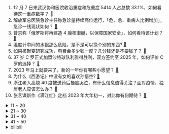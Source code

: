1. 12 月 7 日来武汉协和医院收治重症和危重症 5414 人占总数 33.1%，如何看待这一重症数字？ [:link:](https://www.zhihu.com/question/575608257)
2. 解放军总医院急诊主任称急诊量持续高位运行，「危、急、重病人比例增加」，急诊一线现状如何？ [:link:](https://www.zhihu.com/question/575617675)
3. 普京称「俄罗斯将再建造 4 艘核潜艇，以保障国家安全」，如何看待该计划？ [:link:](https://www.zhihu.com/question/575499384)
4. 温度计中间的水银那么危险，是不是可以换个别的东西? [:link:](https://www.zhihu.com/question/575184161)
5. 如果核聚变研究成功，电费会多少钱一度？几分钱还是不要钱了？ [:link:](https://www.zhihu.com/question/514475583)
6. 37 岁 C 罗正式加盟沙特球队利雅得胜利，双方签约至 2025 年，如何评价 C 罗的选择？ [:link:](https://www.zhihu.com/question/575798640)
7. 2023 年马上就要来了，新的一年你有哪些小愿望？ [:link:](https://www.zhihu.com/question/575798971)
8. 为什么《西游记》中没有女的喜欢孙悟空? [:link:](https://www.zhihu.com/question/569137722)
9. 浙江老人高烧 40 度被送药后捂脸哭泣，有什么信息值得关注？面对疫情，独居老人应该怎么办？ [:link:](https://www.zhihu.com/question/575469185)
10. 张艺谋新作《满江红》定档 2023 年大年初一，对此你有何期待？ [:link:](https://www.zhihu.com/question/575395451)
<details>
<summary>11 ~ 20</summary>

11. 全国人大常委会对《中华人民共和国香港特别行政区维护国家安全法》两条款进行解释，哪些信息值得关注？ [:link:](https://www.zhihu.com/question/575724687)
12. 「乙类乙管」后，此前因违反防疫政策面临刑罚的人怎么办？正在服刑的人员可以申诉吗？ [:link:](https://www.zhihu.com/question/575621460)
13. 为什么说《鬼吹灯之南海归墟》是最难影视化的一本？ [:link:](https://www.zhihu.com/question/575699714)
14. 封神榜中闻太师与哪吒谁封的神位比较高？ [:link:](https://www.zhihu.com/question/445951324)
15. 你对 2023 年的游戏有什么期待？ [:link:](https://www.zhihu.com/question/572287763)
16. 有哪些演员让你觉得不红真的可惜了？ [:link:](https://www.zhihu.com/question/527892238)
17. 印第安民族是人类历史上最悲壮的民族吗？ [:link:](https://www.zhihu.com/question/425050024)
18. 为什么会有「恋爱脑」这个词，难道爱情本不该这样吗？ [:link:](https://www.zhihu.com/question/573814554)
19. 如何评价《一人之下》604（646）话？ [:link:](https://www.zhihu.com/question/575527699)
20. 温州富二代宁做公务员不愿接班，「当老板全年无休，比打工累多了」，如何看待这一选择？ [:link:](https://www.zhihu.com/question/575616888)
</details>
<details>
<summary>21 ~ 30</summary>

21. 为什么昆虫都会特长，而人类却没有超能力？ [:link:](https://www.zhihu.com/question/575212515)
22. 大家觉得考研真的很难吗？ [:link:](https://www.zhihu.com/question/458180489)
23. 如何评价常远搭档辣目洋子的新作《绝望主夫》？ [:link:](https://www.zhihu.com/question/537286719)
24. 如何评价2022王者荣耀世冠KIC总决赛武汉estarPro 4:2 战胜佛山DRG.GK夺得冠军？ [:link:](https://www.zhihu.com/question/575738334)
25. 即将 2023 年了，游戏行业待遇和前景怎么样？ [:link:](https://www.zhihu.com/question/572309738)
26. 旅途中的哪座城市让你产生了定居的冲动？ [:link:](https://www.zhihu.com/question/568620884)
27. 和男朋友打算结婚，双方父母因为二胎和谁姓的问题意见没有达成一致，我该怎么办？ [:link:](https://www.zhihu.com/question/570697931)
28. 《斗破苍穹》里的美杜莎是不是一个悲剧？ [:link:](https://www.zhihu.com/question/573350433)
29. 2022 年，你买到的最满意的衣服是哪件？ [:link:](https://www.zhihu.com/question/573834841)
30. 哪本计算机书籍，让你有了醍醐灌顶突然开悟的感觉？ [:link:](https://www.zhihu.com/question/560352051)
</details>
<details>
<summary>31 ~ 40</summary>

31. 网曝湖南长沙某中学外教性侵女生，目前该外教「被暂停教学工作」，具体情况如何？ [:link:](https://www.zhihu.com/question/575652319)
32. 张文宏解读为何觉得白肺变多了，并表示「白肺并不是奥密克戎的标志」，哪些信息值得关注？ [:link:](https://www.zhihu.com/question/575699132)
33. 如何阅读Effective C++? [:link:](https://www.zhihu.com/question/26386498)
34. 俄外长称「美国通过外交渠道表示，不希望也不会与俄直接作战」，如何解读美方表态？ [:link:](https://www.zhihu.com/question/575495948)
35. 新的一年即将到来，你会做家庭的年度计划吗？ [:link:](https://www.zhihu.com/question/572109305)
36. 如何评价悬疑剧《回来的女儿》第 12 集（大结局）？ [:link:](https://www.zhihu.com/question/575720501)
37. 2023 年中小商家的生意机会可能在哪里？ [:link:](https://www.zhihu.com/question/575493875)
38. 如何评价《快乐再出发》第二季第三期？ [:link:](https://www.zhihu.com/question/575535423)
39. 那个让你至今难忘总会怀念的食物是什么呢？ [:link:](https://www.zhihu.com/question/477917456)
40. 在岸人民币兑美元 2022 年累计下跌 8.32%，将产生哪些影响？背后都有哪些原因？ [:link:](https://www.zhihu.com/question/575707784)
</details>
<details>
<summary>41 ~ 50</summary>

41. 2022 年 A 股收官，沪指全年下跌 15%，创业板指跌近 30%，有哪些信息值得关注？ [:link:](https://www.zhihu.com/question/575697641)
42. 继连花清瘟、血氧仪后，多地市民求购静注人免疫球蛋白，它究竟能否预防或者治疗新冠？ [:link:](https://www.zhihu.com/question/575676459)
43. 媒体探访疫情下的乡村，发现部分乡村老人不知新冠，只当是「感冒」，乡村如何「扛住」返乡大潮带来的影响？ [:link:](https://www.zhihu.com/question/575717468)
44. 国内第三款新冠口服药默沙东莫诺拉韦获附条件批准上市，它的实际效果如何？与此前药物有哪些不同？ [:link:](https://www.zhihu.com/question/575701681)
45. 俄外交部指责乌政府「去俄罗斯化」行动，称这是「篡改历史」，如何评价？这一系列行为会带来哪些问题？ [:link:](https://www.zhihu.com/question/575725274)
46. 你认为哪道美食最能代表你的 2022 年？ [:link:](https://www.zhihu.com/question/568882259)
47. 如何理解公共卫生法专家宋华琳解释「『新冠感染』降级法理依据」观点？传染病甲类和乙类管理核心不同是什么？ [:link:](https://www.zhihu.com/question/575467122)
48. 你有哪些电影是因为一首歌才去看的？ [:link:](https://www.zhihu.com/question/570705524)
49. 媒体人爆料「足协主席陈戌源督战国足世预赛期间，每晚都有人陪打牌」，如何看待这种现象？ [:link:](https://www.zhihu.com/question/575702469)
50. 对「阳」的担心和焦虑心理专家给出 5 点建议，哪些信息值得关注？如何进行心理上的自我照料？ [:link:](https://www.zhihu.com/question/574600977)
</details><details>
<summary>bilibili</summary>

1. 【亮记生物鉴定】网络热传生物鉴定46 [:link:](//www.bilibili.com/video/BV1Fv4y1B7An)
2. 《 天 价 水 果 》 [:link:](//www.bilibili.com/video/BV1QA411D7dn)
3. 再见少年拉满弓，不惧岁月不惧风 [:link:](//www.bilibili.com/video/BV1YK411B7Y2)
4. 【年度混剪】原神的2022，那些热泪盈眶的瞬间 [:link:](//www.bilibili.com/video/BV1dG4y177Gz)
5. 超 级 压 缩 毛 巾 [:link:](//www.bilibili.com/video/BV1184y1W79V)
6. 反超！这个游戏的看点是反超！！！ [:link:](//www.bilibili.com/video/BV1mK411i7xh)
7. 「承自往昔，直至未来」——琪亚娜「终焉之律者」&芽衣「始源之律者」角色预告 [:link:](//www.bilibili.com/video/BV1jW4y1K7mE)
8. 丰田皮卡为什么在非洲是军火？【奇葩小国44】 [:link:](//www.bilibili.com/video/BV1D44y1R7oC)
9. [威神V/WayV]《Phantom》MV [:link:](//www.bilibili.com/video/BV1hV4y1F74q)
10. 身为中国人的你，却可能再也无法拥有一个真正的中式婚礼了 [:link:](//www.bilibili.com/video/BV1vK411i7nG)
<details>
<summary>11 ~ 20</summary>

11. 踢球！但是桌游版！ [:link:](//www.bilibili.com/video/BV1b3411Q7bt)
12. 哎，果然不是什么好东西 [:link:](//www.bilibili.com/video/BV1x44y1R7HS)
13. 这是最棒的新年礼物！ [:link:](//www.bilibili.com/video/BV1aD4y1j7P3)
14. 我去当海上外卖员啦！ [:link:](//www.bilibili.com/video/BV1Gg411t7eT)
15. 没想到这些也不是全国统一的！ [:link:](//www.bilibili.com/video/BV1sV4y1F7wj)
16. 加拿大圣诞夜街头冷到可以冻死人，却热到融化冰雪 [:link:](//www.bilibili.com/video/BV1EV4y1F7Uq)
17. 我把16岁的梦想，续上了 [:link:](//www.bilibili.com/video/BV1fY411m76T)
18. 羊村！但是是花絮。 [:link:](//www.bilibili.com/video/BV1ie4y1j7vv)
19. 酒桌文化滚出拆纳（指糟粕） [:link:](//www.bilibili.com/video/BV1AG4y1E7iG)
20. 别说了，雷神在哪？ [:link:](//www.bilibili.com/video/BV1aK411B7L4)
</details>
<details>
<summary>21 ~ 30</summary>

21. 精准预测春晚小品 [:link:](//www.bilibili.com/video/BV1Av4y167TF)
22. 王师傅和毛毛私下最爱吃哪家餐厅？这家烤肉店竟然征服了所有人！？ [:link:](//www.bilibili.com/video/BV1E84y1x7eb)
23. 【原神手书】世界上另一个我 [:link:](//www.bilibili.com/video/BV15R4y1D7t8)
24. 【原神MMD】抱歉来迟了…接好风系男孩的圣诞祝福！ [:link:](//www.bilibili.com/video/BV1fG4y177PM)
25. [GOING SEVENTEEN SPECIAL] 寒假特辑：要管和不管 #1 [:link:](//www.bilibili.com/video/BV1144y1o7NW)
26. 这就是2022的年度混剪？ [:link:](//www.bilibili.com/video/BV1Fv4y167Zh)
27. 圆规 ak47 制作方法 [:link:](//www.bilibili.com/video/BV17v4y1676S)
28. 史上最惨嫌疑人？ [:link:](//www.bilibili.com/video/BV1kR4y1D71i)
29. 观众朋友们，我们又来押春晚题啦！ [:link:](//www.bilibili.com/video/BV1nR4y1D7W4)
30. 花了一个多月时间学的龙凤花烛！结婚这天终于点上了！ [:link:](//www.bilibili.com/video/BV1T24y1U7Wr)
</details>
<details>
<summary>31 ~ 40</summary>

31. 带小土狗去看病，它委屈的快哭了 [:link:](//www.bilibili.com/video/BV1Zv4y1z77i)
32. 中国濒临失传戏法巧接连环（下）古彩戏法鹏鹏戏法艺术韩派戏法大活宝陈进才陈氏戏法 [:link:](//www.bilibili.com/video/BV1w3411X7RQ)
33. ファイトソング (Fight song) - Eve MV [:link:](//www.bilibili.com/video/BV1414y1w7dL)
34. 2022你点过哪些不可思议的外卖？ [:link:](//www.bilibili.com/video/BV1CW4y1L7Cq)
35. 惊变一百天，但是是重制版？！ [:link:](//www.bilibili.com/video/BV1b8411J7QV)
36. 这年头，追客户就跟追对象一样（1） [:link:](//www.bilibili.com/video/BV1Cg41147fA)
37. 两 小 儿 答 辩 [:link:](//www.bilibili.com/video/BV17W4y1K7rC)
38. 鳄鱼:导演，咔，剧本错了吧 [:link:](//www.bilibili.com/video/BV1614y1w75y)
39. 极狐游戏加速器-永久免费的加速器,全新UI,高性能服务器,永久免费,不玩套路 [:link:](//www.bilibili.com/video/BV1EW4y1K7K7)
40. 伍六七第四季定档PV，冒险启程！ [:link:](//www.bilibili.com/video/BV1rG4y127ah)
</details>
<details>
<summary>41 ~ 50</summary>

41. 《明日方舟》EP - A Cold Call [:link:](//www.bilibili.com/video/BV1bG4y1E7Ah)
42. 硬核狠人骑行东北，找不到废弃房直接睡在雪地上 [:link:](//www.bilibili.com/video/BV1se4y1576N)
43. 希 望 见 者 好 运！！！ [:link:](//www.bilibili.com/video/BV1U44y1R7ox)
44. 《不熄的光》——火影忍者手游七周年重燃主题曲 [:link:](//www.bilibili.com/video/BV1DD4y1L73Y)
45. 当原神最非的up主做起了帮抽…… [:link:](//www.bilibili.com/video/BV1sV4y1F769)
46. 年夜饭系列之《外婆红烧肉》，多备点米饭，今天硬菜。 [:link:](//www.bilibili.com/video/BV1G84y1x7mN)
47. 我们从一个寒冷的地方搬到了另一个寒冷的地方... [:link:](//www.bilibili.com/video/BV14e4y1j775)
48. 阿根廷夺冠剃光头 [:link:](//www.bilibili.com/video/BV1pR4y1U7fF)
49. 10分钟可以做出来7种蛋炒饭，每粒炒饭都会跳舞 [:link:](//www.bilibili.com/video/BV1dY411m7rx)
50. 【冬泳怪鸽】最穷的网红，家徒四壁的600万粉丝主播？ [:link:](//www.bilibili.com/video/BV1x8411H7DP)
</details>
<details>
<summary>51 ~ 60</summary>

51. 火锅店现在还可以入场吗？新手真的可以赚钱吗 [:link:](//www.bilibili.com/video/BV1Zg41147c9)
52. 新概念“可爱” [:link:](//www.bilibili.com/video/BV1hK411i7LW)
53. 【鉴定热门】辛某飞反驳称纯棉的都是高端卫生巾！次氯酸水和84消毒液是不是一个东西？ [:link:](//www.bilibili.com/video/BV1HP4y1q7sH)
54. 甜瓜游乐场-凶手不止一个 [:link:](//www.bilibili.com/video/BV1we4y1T72E)
55. 我在你们心里就这样？ [:link:](//www.bilibili.com/video/BV1iW4y1K7X5)
56. 【时代少年团】《浅炸一下吧！》06：E&I大作战 [:link:](//www.bilibili.com/video/BV1eA411Q7mE)
57. 拯救155人避免了一场空难，不到1%成功率的水上迫降他做到了！ [:link:](//www.bilibili.com/video/BV1LP4y1v7Xu)
58. 母校终于对我下手了【阅片无数特别篇】 [:link:](//www.bilibili.com/video/BV1fG4y1777c)
59. 五天！你知道我阳了五天是怎么过的吗？ [:link:](//www.bilibili.com/video/BV1384y1x7Zb)
60. 白肺前兆是什么？死亡率40%是真的吗？这些症状别硬扛！怎么预警呢？跟新冠是啥关系啊？ [:link:](//www.bilibili.com/video/BV1xK411i7MH)
</details>
<details>
<summary>61 ~ 70</summary>

61. 证明完毕，前期症状确实是嘴硬 [:link:](//www.bilibili.com/video/BV1ae4y1578b)
62. 芬兰一家人中式烤全鹅大战场面失控！全场笑瘫！脆皮肘子惊艳新客人！拆礼物尖叫连连！开心到裂开！ [:link:](//www.bilibili.com/video/BV18D4y1j7tq)
63. 选Mac还是PC？交了这么多学费后，我终于悟了... [:link:](//www.bilibili.com/video/BV1h3411D76J)
64. 我把三体科幻动画改编成了烂大街的玄幻动画—《三体之罗袭乾坤》第一集：罗家废柴 [:link:](//www.bilibili.com/video/BV1KD4y1j7kv)
65. 花两个月重现《冒险王》的隐藏结局！腰斩地图！ [:link:](//www.bilibili.com/video/BV1FY411S7Wf)
66. 在卡塔尔土豪家干饭，什么体验？卡塔尔普通人到底有多壕？ [:link:](//www.bilibili.com/video/BV13G4y1E7AL)
67. 鹰眼“初尝禁果”惹大祸 [:link:](//www.bilibili.com/video/BV1TY411U7ZZ)
68. 川渝的红油火锅到底卷成什么样子了？肥肠当面条吃！ [:link:](//www.bilibili.com/video/BV1QG4y177BZ)
69. 艺术家David zinn路过的地方，都会藏着一群可爱的小精灵，给平凡的小镇带来了爱和惊喜。 [:link:](//www.bilibili.com/video/BV1BV4y1F7Hz)
70. 我必须立刻极限召唤【水无月菌】 [:link:](//www.bilibili.com/video/BV1KA411S73e)
</details>
<details>
<summary>71 ~ 80</summary>

71. 年底大黑马来袭，必看！国产悬疑剧《回来的女儿》1-4 [:link:](//www.bilibili.com/video/BV1844y1o7hB)
72. 3分钟带你回顾2022🎬 [:link:](//www.bilibili.com/video/BV1424y1m7mF)
73. 它没有掌握流量密码， 却成为年末最大的黑马！ [:link:](//www.bilibili.com/video/BV1c84y1x7Ym)
74. 一天发无数条b站动态，能获得多少点赞？ [:link:](//www.bilibili.com/video/BV1Uv4y1q7Cz)
75. 青花瓷 [:link:](//www.bilibili.com/video/BV1yA411X7h9)
76. 皇 金 矿 工 [:link:](//www.bilibili.com/video/BV1Cv4y1z7Xh)
77. 猫德学院全员出动高空钓猫 [:link:](//www.bilibili.com/video/BV1TM41127oe)
78. 上海.四如春食府   厨子探店¥119 [:link:](//www.bilibili.com/video/BV1LA411Q75M)
79. 此篇文案，写给寝室楼里最好看的姑娘 [:link:](//www.bilibili.com/video/BV1tg41147Ny)
80. 你们心中也有白月光和不能释怀的人吗？ [:link:](//www.bilibili.com/video/BV1sA411Q78U)
</details>
<details>
<summary>81 ~ 90</summary>

81. 即日起，我将永久退出中国食品报融媒体的内容创作。 [:link:](//www.bilibili.com/video/BV118411J7Ed)
82. 学生要早了解的真相！选择哪些行业/职业有前/钱景？ [:link:](//www.bilibili.com/video/BV1be4y1j72e)
83. 头一次见有人挑衅我！开车4000公里锤他！ [:link:](//www.bilibili.com/video/BV1VG4y1j7Jd)
84. “我真的爱你，句句不轻易” [:link:](//www.bilibili.com/video/BV16G4y177cm)
85. 3种食材，看1眼就学会的可乐肥牛泡面~ [:link:](//www.bilibili.com/video/BV16M41117eS)
86. 社交悍匪：这把高端局 [:link:](//www.bilibili.com/video/BV15K411i77n)
87. 我的世界信不信我自己都不相信 [:link:](//www.bilibili.com/video/BV1a24y1m7n6)
88. 余姚四中学子深情朗诵——《我好想做左然先生的狗》 [:link:](//www.bilibili.com/video/BV1Pv4y167F2)
89. 歌还是那首歌 哥已变成叔 [:link:](//www.bilibili.com/video/BV1Ud4y1a7ph)
90. 满级人类！今天你进化了吗？满级身法！ [:link:](//www.bilibili.com/video/BV14M411z7z2)
</details>
<details>
<summary>91 ~ 100</summary>

91. 德国室友: 不公平!!凭什么你买的泡面有大块的牛肉!!! [:link:](//www.bilibili.com/video/BV1j8411J7SJ)
92. 灯火钱塘三五夜。明月如霜，照见人如画。酒入愁肠，化作相思泪。复原古代羊角灯 [:link:](//www.bilibili.com/video/BV16R4y1S79o)
93. 当四名老玩家挑战高难度新版本「宝藏猎人」!!？ [:link:](//www.bilibili.com/video/BV1DM41117i5)
94. 爸爸，我回来了，而且是我自己走回来的！ [:link:](//www.bilibili.com/video/BV1jY411U7uW)
95. 总结：狂画帅哥 [:link:](//www.bilibili.com/video/BV1ve4y1L7DX)
96. 当美食博主失去了味觉 [:link:](//www.bilibili.com/video/BV17G4y1E7xo)
97. 无派蒙原人摁造无相冰，释放忍术一次过！？？ [:link:](//www.bilibili.com/video/BV1zK411B7UC)
98. 把人类变成吃人怪物？这游戏的剧情完全出乎意料！（下） [:link:](//www.bilibili.com/video/BV1Le4y157Fy)
99. 流浪猫的冬天好难啊，所以我从来都不喜欢冬天 [:link:](//www.bilibili.com/video/BV1Q24y1S7mR)
100. 30年前用真人出演的恐怖游戏有多刺激？代入感直接拉满！ [:link:](//www.bilibili.com/video/BV1KP4y1q7AQ)
</details></details>